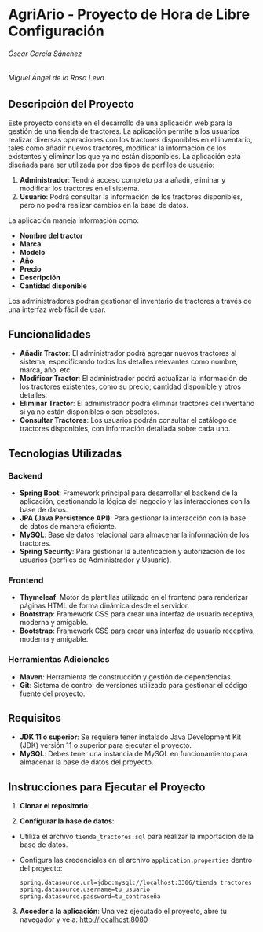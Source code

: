 # AgriArio - Proyecto de Hora de Libre Configuración

###### Óscar García Sánchez

###### Miguel Ángel de la Rosa Leva

## Descripción del Proyecto

Este proyecto consiste en el desarrollo de una aplicación web para la gestión de una tienda de tractores. La aplicación permite a los usuarios realizar diversas operaciones con los tractores disponibles en el inventario, tales como añadir nuevos tractores, modificar la información de los existentes y eliminar los que ya no están disponibles. La aplicación está diseñada para ser utilizada por dos tipos de perfiles de usuario:

1. **Administrador**: Tendrá acceso completo para añadir, eliminar y modificar los tractores en el sistema.
2. **Usuario**: Podrá consultar la información de los tractores disponibles, pero no podrá realizar cambios en la base de datos.

La aplicación maneja información como:

- **Nombre del tractor**
- **Marca**
- **Modelo**
- **Año**
- **Precio**
- **Descripción**
- **Cantidad disponible**

Los administradores podrán gestionar el inventario de tractores a través de una interfaz web fácil de usar.

## Funcionalidades

- **Añadir Tractor**: El administrador podrá agregar nuevos tractores al sistema, especificando todos los detalles relevantes como nombre, marca, año, etc.
- **Modificar Tractor**: El administrador podrá actualizar la información de los tractores existentes, como su precio, cantidad disponible y otros detalles.
- **Eliminar Tractor**: El administrador podrá eliminar tractores del inventario si ya no están disponibles o son obsoletos.
- **Consultar Tractores**: Los usuarios podrán consultar el catálogo de tractores disponibles, con información detallada sobre cada uno.

## Tecnologías Utilizadas

### Backend

- **Spring Boot**: Framework principal para desarrollar el backend de la aplicación, gestionando la lógica del negocio y las interacciones con la base de datos.
- **JPA (Java Persistence API)**: Para gestionar la interacción con la base de datos de manera eficiente.
- **MySQL**: Base de datos relacional para almacenar la información de los tractores.
- **Spring Security**: Para gestionar la autenticación y autorización de los usuarios (perfiles de Administrador y Usuario).
  
### Frontend

- **Thymeleaf**: Motor de plantillas utilizado en el frontend para renderizar páginas HTML de forma dinámica desde el servidor.
- **Bootstrap**: Framework CSS para crear una interfaz de usuario receptiva, moderna y amigable.
- **Bootstrap**: Framework CSS para crear una interfaz de usuario receptiva, moderna y amigable.

### Herramientas Adicionales

- **Maven**: Herramienta de construcción y gestión de dependencias.
- **Git**: Sistema de control de versiones utilizado para gestionar el código fuente del proyecto.

## Requisitos

- **JDK 11 o superior**: Se requiere tener instalado Java Development Kit (JDK) versión 11 o superior para ejecutar el proyecto.
- **MySQL**: Debes tener una instancia de MySQL en funcionamiento para almacenar la base de datos del proyecto.

## Instrucciones para Ejecutar el Proyecto

1. **Clonar el repositorio**:

2. **Configurar la base de datos**:

- Utiliza el archivo `tienda_tractores.sql` para realizar la importacion de la base de datos.
- Configura las credenciales en el archivo `application.properties` dentro del proyecto:

  ```properties
  spring.datasource.url=jdbc:mysql://localhost:3306/tienda_tractores
  spring.datasource.username=tu_usuario
  spring.datasource.password=tu_contraseña
  ```

3. **Acceder a la aplicación**:
Una vez ejecutado el proyecto, abre tu navegador y ve a: <http://localhost:8080>
